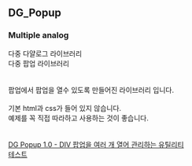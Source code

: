 ## DG_Popup
### Multiple analog
다중 다얄로그 라이브러리<br />
다중 팝업 라이브러리<br />
<br />
<br />
팝업에서 팝업을 열수 있도록 만들어진 라이브러리 입니다.<br />
<br />
기본 html과 css가 들어 있지 않습니다.<br />
예제를 꼭 직접 따라하고 사용하는 것이 좋습니다.<br />
<br />
<br />
[DG Popup 1.0 - DIV 팝업을 여러 개 열어 관리하는 유틸리티](https://blog.danggun.net/7988)
<br />
[테스트](https://dang-gun.github.io/DG_JavaScript_Utility/DG_Popup/DG_Popup.html)
<br />
